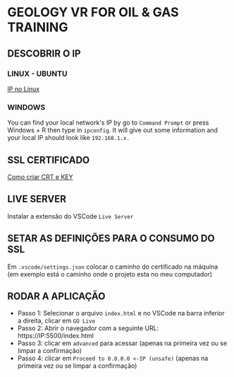 # GEOLOGY VR FOR OIL & GAS TRAINING

## DESCOBRIR O IP

### LINUX - UBUNTU

[IP no Linux](https://help.ubuntu.com/stable/ubuntu-help/net-findip.html.en)

### WINDOWS

You can find your local network's IP by go to `Command Prompt` or press Windows + R then type in `ipconfig`. It will give out some information and your local IP should look like `192.168.1.x.`

## SSL CERTIFICADO

[Como criar CRT e KEY](https://medium.com/webisora/how-to-enable-https-on-live-server-visual-studio-code-5659fbc5542c)

## LIVE SERVER

Instalar a extensão do VSCode `Live Server`

## SETAR AS DEFINIÇÕES PARA O CONSUMO DO SSL

Em `.vscode/settings.json` colocar o caminho do certificado na máquina (em exemplo está o caminho onde o projeto esta no meu computador)

## RODAR A APLICAÇÃO

- Passo 1: Selecionar o arquivo `index.html` e no VSCode na barra inferior a direita, clicar em `GO Live`
- Passo 2: Abrir o navegador com a seguinte URL: https://IP:5500/index.html
- Passo 3: clicar em `advanced` para acessar (apenas na primeira vez ou se limpar a confirmação)
- Passo 4: clicar em `Proceed to 0.0.0.0 <-IP (unsafe)` (apenas na primeira vez ou se limpar a confirmação)

